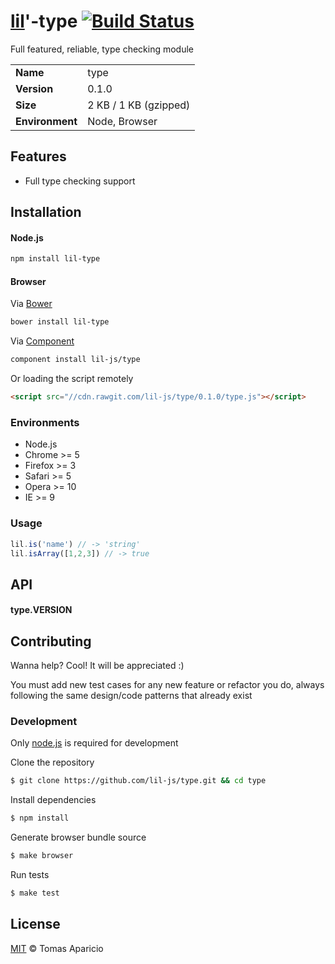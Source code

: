 # [lil](http://lil-js.github.io)'-type [![Build Status](https://api.travis-ci.org/lil-js/type.svg?branch=master)][travis]

Full featured, reliable, type checking module

<table>
<tr>
<td><b>Name</b></td><td>type</td>
</tr>
<tr>
<td><b>Version</b></td><td>0.1.0</td>
</tr>
<tr>
<td><b>Size</b></td><td>2 KB / 1 KB (gzipped)</td>
</tr>
<tr>
<td><b>Environment</b></td><td>Node, Browser</td>
</tr>
</table>

## Features

- Full type checking support

## Installation

#### Node.js
```bash
npm install lil-type
```

#### Browser
Via [Bower](http://bower.io)
```bash
bower install lil-type
```
Via [Component](http://component.io/)
```bash
component install lil-js/type
```
Or loading the script remotely
```html
<script src="//cdn.rawgit.com/lil-js/type/0.1.0/type.js"></script>
```

### Environments

- Node.js
- Chrome >= 5
- Firefox >= 3
- Safari >= 5
- Opera >= 10
- IE >= 9

### Usage

```js
lil.is('name') // -> 'string'
lil.isArray([1,2,3]) // -> true
```

## API

#### type.VERSION


## Contributing

Wanna help? Cool! It will be appreciated :)

You must add new test cases for any new feature or refactor you do,
always following the same design/code patterns that already exist

### Development

Only [node.js](http://nodejs.org) is required for development

Clone the repository
```bash
$ git clone https://github.com/lil-js/type.git && cd type
```

Install dependencies
```bash
$ npm install
```

Generate browser bundle source
```bash
$ make browser
```

Run tests
```bash
$ make test
```

## License

[MIT](http://opensource.org/licenses/MIT) © Tomas Aparicio

[travis]: http://travis-ci.org/lil-js/type
